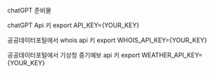 



chatGPT
준비물

chatGPT Api 키
export API_KEY={YOUR_KEY}

공공데이터포털에서 whois api 키
export WHOIS_API_KEY={YOUR_KEY}

공공데이터포털에서 기상청 중기예보 api 키
export WEATHER_API_KEY={YOUR_KEY}